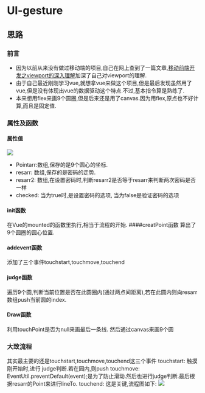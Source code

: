 # UI-gesture
## 思路
### 前言
* 因为以前从来没有做过移动端的项目,自己在网上查到了一篇文章,[移动前端开发之viewport的深入理解](http://www.cnblogs.com/2050/p/3877280.html)加深了自己对viewport的理解.
* 由于自己最近刚刚学习vue,就想拿vue来做这个项目,但是最后发现虽然用了vue,但是没有体现出vue的数据驱动这个特点.不过,基本指令算是熟练了.
* 本来想用flex来画9个圆圈,但是后来还是用了canvas.因为用flex,原点也不好计算,而且是固定值.
### 属性及函数
#### 属性值
![](http://i2.muimg.com/567571/5b6011378d6842db.png)
* Pointarr:数组,保存的是9个圆心的坐标.
* resarr: 数组,保存的是密码的走势.
* resarr2: 数组,在设置密码时,判断resarr2是否等于resarr来判断两次密码是否一样
* checked: 当为true时,是设置密码的选项, 当为false是验证密码的选项
#### init函数
在Vue的mounted的函数里执行,相当于流程的开始.
####creatPoint函数
算出了9个圆圈的圆心位置.
#### addevent函数
添加了三个事件touchstart,touchmove,touchend
#### judge函数
遍历9个圆,判断当前位置是否在此圆圈内(通过两点间距离),若在此圆内则向resarr数组push当前圆的index.
#### Draw函数
利用touchPoint是否为null来画最后一条线.
然后通过canvas来画9个圆
### 大致流程
其实最主要的还是touchstart,touchmove,touchend这三个事件
touchstart: 触摸刚开始时,进行 judge判断.若在园内,则push
touchmove: EventUtil.preventDefault(event);是为了防止滑动.然后也进行judge判断.最后根据resarr的Point来进行lineTo.
touchend: 这是关键,流程图如下:
![](http://i2.muimg.com/567571/c98a52704a940544.png)

